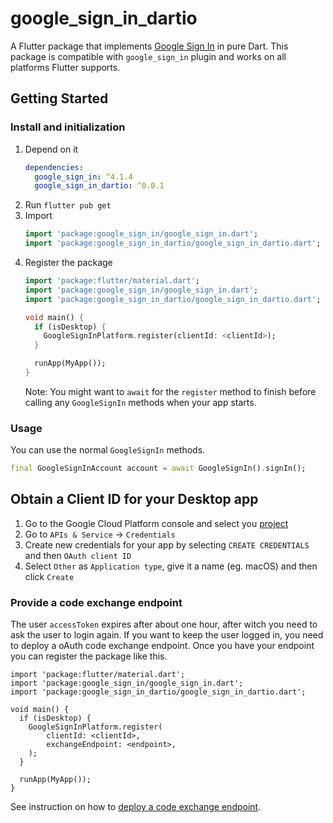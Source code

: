# google_sign_in_dartio

A Flutter package that implements [Google Sign In](https://developers.google.com/identity/) in pure Dart. This package 
is compatible with `google_sign_in` plugin and works on all platforms Flutter supports. 

## Getting Started

### Install and initialization
1. Depend on it
    ```yaml
    dependencies:
      google_sign_in: ^4.1.4
      google_sign_in_dartio: ^0.0.1
    ```
1. Run `flutter pub get`
1. Import
    ```dart
    import 'package:google_sign_in/google_sign_in.dart';
    import 'package:google_sign_in_dartio/google_sign_in_dartio.dart';
    ```        
1. Register the package
    ```dart 
    import 'package:flutter/material.dart';
    import 'package:google_sign_in/google_sign_in.dart';
    import 'package:google_sign_in_dartio/google_sign_in_dartio.dart';
    
    void main() {
      if (isDesktop) {
        GoogleSignInPlatform.register(clientId: <clientId>);
      }
    
      runApp(MyApp());
    }
    ``` 
    Note: You might want to `await` for the `register` method to finish before calling any `GoogleSignIn` methods when your app starts.  

###  Usage
You can use the normal `GoogleSignIn` methods.
```dart 
final GoogleSignInAccount account = await GoogleSignIn().signIn();
```

## Obtain a Client ID for your Desktop app
1. Go to the Google Cloud Platform console and select you [project](https://console.cloud.google.com/projectselector2/home/dashboard) 
1. Go to `APIs & Service` -> `Credentials`
1. Create new credentials for your app by selecting `CREATE CREDENTIALS` and then `OAuth client ID`
1. Select `Other` as `Application type`, give it a name (eg. macOS) and then click `Create`

### Provide a code exchange endpoint
The user `accessToken` expires after about one hour, after witch you need to ask the user to login again. If you want to 
keep the user logged in, you need to deploy a oAuth code exchange endpoint. Once you have your endpoint you can register
the package like this. 

    import 'package:flutter/material.dart';
    import 'package:google_sign_in/google_sign_in.dart';
    import 'package:google_sign_in_dartio/google_sign_in_dartio.dart';
    
    void main() {
      if (isDesktop) {
        GoogleSignInPlatform.register(
            clientId: <clientId>, 
            exchangeEndpoint: <endpoint>,
        );
      }
    
      runApp(MyApp());
    }
    
See instruction on how to [deploy a code exchange endpoint](https://github.com/fluttercommunity/firebase_dart_sdk/tree/develop/google_sign_in_dart/example/gcp).    
